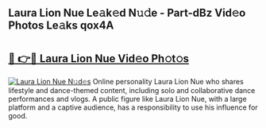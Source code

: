 ## Laura Lion Nue Le𝚊k𝚎d N𝚞𝚍e - Part-dBz Vid𝚎o Photos Le𝚊ks qox4A

# <h2><a href="http://fb4ym0e.evod.top/?m=Laura+Lion+Nue">🔗 👉🔴 Laura Lion Nue Vid𝚎o Ph𝚘t𝚘s</a></h2>

[![Laura Lion Nue N𝚞d𝚎s](https://i.imgur.com/8V9OHl7.gif)](http://fb4ym0e.evod.top/?m=Laura+Lion+Nue)
Online personality Laura Lion Nue who shares lifestyle and dance-themed content, including solo and collaborative dance performances and vlogs. A public figure like Laura Lion Nue, with a large platform and a captive audience, has a responsibility to use his influence for good. 
